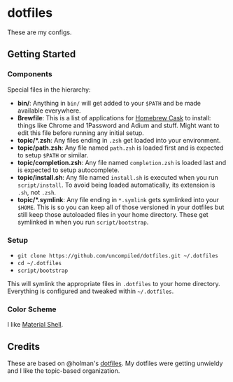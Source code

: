 # dotfiles

These are my configs.

## Getting Started

### Components

Special files in the hierarchy:

- **bin/**: Anything in `bin/` will get added to your `$PATH` and be made
  available everywhere.
- **Brewfile**: This is a list of applications for [Homebrew Cask](http://caskroom.io) to install: things like Chrome and 1Password and Adium and stuff. Might want to edit this file before running any initial setup.
- **topic/\*.zsh**: Any files ending in `.zsh` get loaded into your
  environment.
- **topic/path.zsh**: Any file named `path.zsh` is loaded first and is
  expected to setup `$PATH` or similar.
- **topic/completion.zsh**: Any file named `completion.zsh` is loaded
  last and is expected to setup autocomplete.
- **topic/install.sh**: Any file named `install.sh` is executed when you run `script/install`. To avoid being loaded automatically, its extension is `.sh`, not `.zsh`.
- **topic/\*.symlink**: Any file ending in `*.symlink` gets symlinked into
  your `$HOME`. This is so you can keep all of those versioned in your dotfiles
  but still keep those autoloaded files in your home directory. These get
  symlinked in when you run `script/bootstrap`.

### Setup

- `git clone https://github.com/uncompiled/dotfiles.git ~/.dotfiles`
- `cd ~/.dotfiles`
- `script/bootstrap`

This will symlink the appropriate files in `.dotfiles` to your home directory.
Everything is configured and tweaked within `~/.dotfiles`.

### Color Scheme

I like [Material Shell](https://github.com/carloscuesta/materialshell).

## Credits

These are based on @holman's [dotfiles](https://github.com/holman/dotfiles.git).
My dotfiles were getting unwieldy and I like the topic-based organization.
